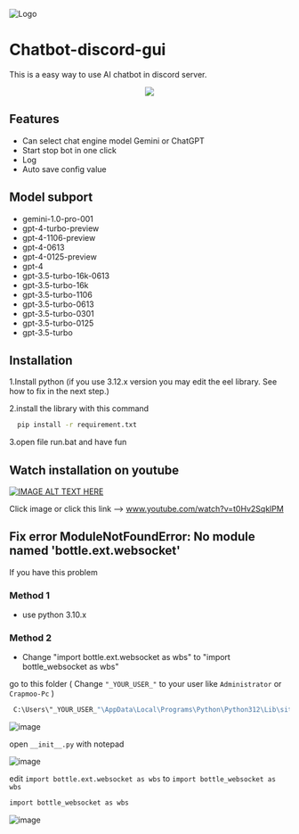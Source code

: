 
![Logo](https://cdn.discordapp.com/attachments/1169126665935405126/1220334063626358814/logo.png?ex=660e8fa9&is=65fc1aa9&hm=bddc97c91b2fc5adb823b62d6ea8627037f91dd50f025c255a399046f9e8da1f&)


# Chatbot-discord-gui 

This is a easy way to use AI chatbot in discord server.



<div align="center">
    <img src="https://cdn.discordapp.com/attachments/1169126665935405126/1220337452020138096/image.png?ex=660e92d1&is=65fc1dd1&hm=ff53eb3172b42014f1c9d3c08589be7ebfcc20c578bdd93069d420356d5e8cf6&">
</div>


## Features

- Can select chat engine model Gemini or ChatGPT
- Start stop bot in one click
- Log
- Auto save config value

##  Model subport

- gemini-1.0-pro-001
- gpt-4-turbo-preview
- gpt-4-1106-preview
- gpt-4-0613
- gpt-4-0125-preview
- gpt-4
- gpt-3.5-turbo-16k-0613
- gpt-3.5-turbo-16k
- gpt-3.5-turbo-1106
- gpt-3.5-turbo-0613
- gpt-3.5-turbo-0301
- gpt-3.5-turbo-0125
- gpt-3.5-turbo


## Installation


1.Install python (if you use 3.12.x version you may edit the eel library. See how to fix in the next step.)

2.install the library with this command

```bash
  pip install -r requirement.txt
```
3.open file run.bat and have fun


## Watch installation on youtube 
[![IMAGE ALT TEXT HERE](https://img.youtube.com/vi/t0Hv2SqklPM/0.jpg)](https://www.youtube.com/watch?v=t0Hv2SqklPM)

Click image or click this link --> www.youtube.com/watch?v=t0Hv2SqklPM
## Fix error ModuleNotFoundError: No module named 'bottle.ext.websocket'

</details>
 If you have this problem 

### Method 1
- use python 3.10.x

### Method 2
- Change "import bottle.ext.websocket as wbs"  to  "import bottle_websocket as wbs"
  
go to this folder ( Change `"_YOUR_USER_"` to your user like `Administrator` or `Crapmoo-Pc` )
```bash
 C:\Users\"_YOUR_USER_"\AppData\Local\Programs\Python\Python312\Lib\site-packages\eel
```
![image](https://cdn.discordapp.com/attachments/1169126665935405126/1220347422904029194/image.png?ex=660e9c1a&is=65fc271a&hm=0deeb783c8d5b1c18b7c52d0d6b5d9c94f0c3b700018a00d8f1153e3bfe51212&)


 open `__init__.py` with notepad
 
![image](https://cdn.discordapp.com/attachments/1169126665935405126/1220349069004640317/image.png?ex=660e9da3&is=65fc28a3&hm=2c87ff3ac7ed57e9054f557398d93c8c48733ffb76f9468ba8ecadd5f86451f4&)


 edit `import bottle.ext.websocket as wbs`  to  `import bottle_websocket as wbs`
 ```bash
import bottle_websocket as wbs
```

![image](https://cdn.discordapp.com/attachments/1169126665935405126/1220349159685750854/image.png?ex=660e9db8&is=65fc28b8&hm=613efa62e8a75168c843da981e33ee323a7eb536587a6334ffe5eff67f234bd0&)



